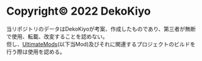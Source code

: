 # Copyright© 2022 DekoKiyo
当リポジトリのデータはDekoKiyoが考案、作成したものであり、第三者が無断で使用、転載、改変することを認めない。<br>
但し、[UltimateMods](https://github.com/Dekokiyo/UltimateMods)(以下当Mod)及びそれに関連するプロジェクトのビルドを行う際は使用を認める。